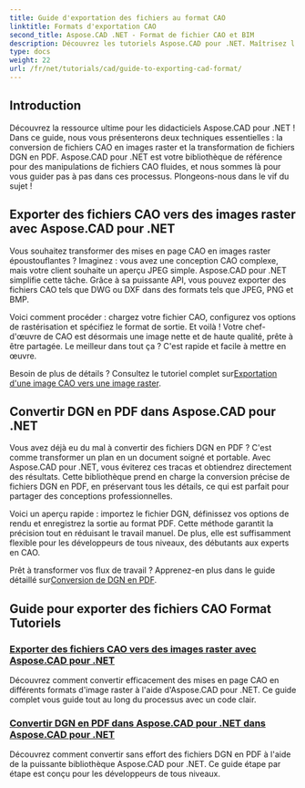 ```yaml
---
title: Guide d'exportation des fichiers au format CAO
linktitle: Formats d'exportation CAO
second_title: Aspose.CAD .NET - Format de fichier CAO et BIM
description: Découvrez les tutoriels Aspose.CAD pour .NET. Maîtrisez l'exportation de fichiers CAO, la conversion de fichiers CAO en images raster et la transformation de fichiers DGN en PDF sans effort.
type: docs
weight: 22
url: /fr/net/tutorials/cad/guide-to-exporting-cad-format/
---
```

## Introduction

Découvrez la ressource ultime pour les didacticiels Aspose.CAD pour .NET ! Dans ce guide, nous vous présenterons deux techniques essentielles : la conversion de fichiers CAO en images raster et la transformation de fichiers DGN en PDF. Aspose.CAD pour .NET est votre bibliothèque de référence pour des manipulations de fichiers CAO fluides, et nous sommes là pour vous guider pas à pas dans ces processus. Plongeons-nous dans le vif du sujet !

## Exporter des fichiers CAO vers des images raster avec Aspose.CAD pour .NET  
Vous souhaitez transformer des mises en page CAO en images raster époustouflantes ? Imaginez : vous avez une conception CAO complexe, mais votre client souhaite un aperçu JPEG simple. Aspose.CAD pour .NET simplifie cette tâche. Grâce à sa puissante API, vous pouvez exporter des fichiers CAO tels que DWG ou DXF dans des formats tels que JPEG, PNG et BMP.  

Voici comment procéder : chargez votre fichier CAO, configurez vos options de rastérisation et spécifiez le format de sortie. Et voilà ! Votre chef-d'œuvre de CAO est désormais une image nette et de haute qualité, prête à être partagée. Le meilleur dans tout ça ? C'est rapide et facile à mettre en œuvre.  

 Besoin de plus de détails ? Consultez le tutoriel complet sur[Exportation d'une image CAO vers une image raster](./export-cad-to-raster-image-conversion/).  

## Convertir DGN en PDF dans Aspose.CAD pour .NET  
Vous avez déjà eu du mal à convertir des fichiers DGN en PDF ? C'est comme transformer un plan en un document soigné et portable. Avec Aspose.CAD pour .NET, vous éviterez ces tracas et obtiendrez directement des résultats. Cette bibliothèque prend en charge la conversion précise de fichiers DGN en PDF, en préservant tous les détails, ce qui est parfait pour partager des conceptions professionnelles.  

Voici un aperçu rapide : importez le fichier DGN, définissez vos options de rendu et enregistrez la sortie au format PDF. Cette méthode garantit la précision tout en réduisant le travail manuel. De plus, elle est suffisamment flexible pour les développeurs de tous niveaux, des débutants aux experts en CAO.  

Prêt à transformer vos flux de travail ? Apprenez-en plus dans le guide détaillé sur[Conversion de DGN en PDF](./convert-dgn-to-pdf/).  

## Guide pour exporter des fichiers CAO Format Tutoriels
### [Exporter des fichiers CAO vers des images raster avec Aspose.CAD pour .NET](./export-cad-to-raster-image-conversion/)
Découvrez comment convertir efficacement des mises en page CAO en différents formats d'image raster à l'aide d'Aspose.CAD pour .NET. Ce guide complet vous guide tout au long du processus avec un code clair.
### [Convertir DGN en PDF dans Aspose.CAD pour .NET dans Aspose.CAD pour .NET](./convert-dgn-to-pdf/)
Découvrez comment convertir sans effort des fichiers DGN en PDF à l'aide de la puissante bibliothèque Aspose.CAD pour .NET. Ce guide étape par étape est conçu pour les développeurs de tous niveaux.